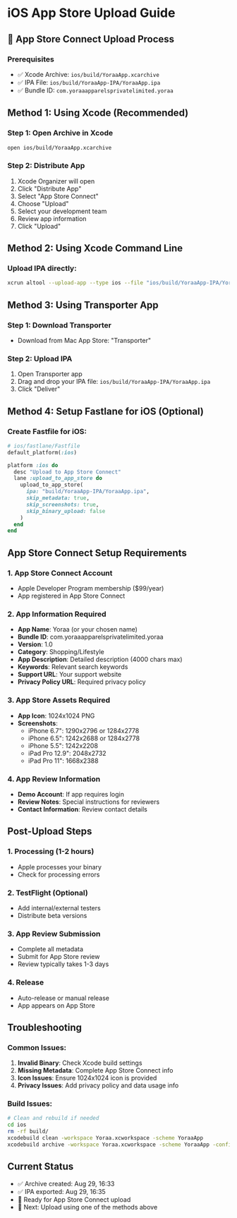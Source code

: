 # iOS App Store Upload Guide

## 🍎 App Store Connect Upload Process

### Prerequisites
- ✅ Xcode Archive: `ios/build/YoraaApp.xcarchive`
- ✅ IPA File: `ios/build/YoraaApp-IPA/YoraaApp.ipa`
- ✅ Bundle ID: `com.yoraaapparelsprivatelimited.yoraa`

## Method 1: Using Xcode (Recommended)

### Step 1: Open Archive in Xcode
```bash
open ios/build/YoraaApp.xcarchive
```

### Step 2: Distribute App
1. Xcode Organizer will open
2. Click "Distribute App"
3. Select "App Store Connect"
4. Choose "Upload"
5. Select your development team
6. Review app information
7. Click "Upload"

## Method 2: Using Xcode Command Line

### Upload IPA directly:
```bash
xcrun altool --upload-app --type ios --file "ios/build/YoraaApp-IPA/YoraaApp.ipa" --username "YOUR_APPLE_ID" --password "YOUR_APP_SPECIFIC_PASSWORD"
```

## Method 3: Using Transporter App

### Step 1: Download Transporter
- Download from Mac App Store: "Transporter"

### Step 2: Upload IPA
1. Open Transporter app
2. Drag and drop your IPA file: `ios/build/YoraaApp-IPA/YoraaApp.ipa`
3. Click "Deliver"

## Method 4: Setup Fastlane for iOS (Optional)

### Create Fastfile for iOS:
```ruby
# ios/fastlane/Fastfile
default_platform(:ios)

platform :ios do
  desc "Upload to App Store Connect"
  lane :upload_to_app_store do
    upload_to_app_store(
      ipa: "build/YoraaApp-IPA/YoraaApp.ipa",
      skip_metadata: true,
      skip_screenshots: true,
      skip_binary_upload: false
    )
  end
end
```

## App Store Connect Setup Requirements

### 1. App Store Connect Account
- Apple Developer Program membership ($99/year)
- App registered in App Store Connect

### 2. App Information Required
- **App Name**: Yoraa (or your chosen name)
- **Bundle ID**: com.yoraaapparelsprivatelimited.yoraa
- **Version**: 1.0
- **Category**: Shopping/Lifestyle
- **App Description**: Detailed description (4000 chars max)
- **Keywords**: Relevant search keywords
- **Support URL**: Your support website
- **Privacy Policy URL**: Required privacy policy

### 3. App Store Assets Required
- **App Icon**: 1024x1024 PNG
- **Screenshots**:
  - iPhone 6.7": 1290x2796 or 1284x2778
  - iPhone 6.5": 1242x2688 or 1284x2778  
  - iPhone 5.5": 1242x2208
  - iPad Pro 12.9": 2048x2732
  - iPad Pro 11": 1668x2388

### 4. App Review Information
- **Demo Account**: If app requires login
- **Review Notes**: Special instructions for reviewers
- **Contact Information**: Review contact details

## Post-Upload Steps

### 1. Processing (1-2 hours)
- Apple processes your binary
- Check for processing errors

### 2. TestFlight (Optional)
- Add internal/external testers
- Distribute beta versions

### 3. App Review Submission
- Complete all metadata
- Submit for App Store review
- Review typically takes 1-3 days

### 4. Release
- Auto-release or manual release
- App appears on App Store

## Troubleshooting

### Common Issues:
1. **Invalid Binary**: Check Xcode build settings
2. **Missing Metadata**: Complete App Store Connect info
3. **Icon Issues**: Ensure 1024x1024 icon is provided
4. **Privacy Issues**: Add privacy policy and data usage info

### Build Issues:
```bash
# Clean and rebuild if needed
cd ios
rm -rf build/
xcodebuild clean -workspace Yoraa.xcworkspace -scheme YoraaApp
xcodebuild archive -workspace Yoraa.xcworkspace -scheme YoraaApp -configuration Release -archivePath build/YoraaApp.xcarchive
```

## Current Status
- ✅ Archive created: Aug 29, 16:33
- ✅ IPA exported: Aug 29, 16:35  
- 🔄 Ready for App Store Connect upload
- 📱 Next: Upload using one of the methods above
